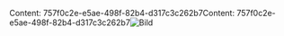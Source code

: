 <span data-ttu-id="ded3f-101">Content: 757f0c2e-e5ae-498f-82b4-d317c3c262b7</span><span class="sxs-lookup"><span data-stu-id="ded3f-101">Content: 757f0c2e-e5ae-498f-82b4-d317c3c262b7</span></span>![Bild](36160cc0-589d-4e19-a46b-13b46aa87c68.png)

